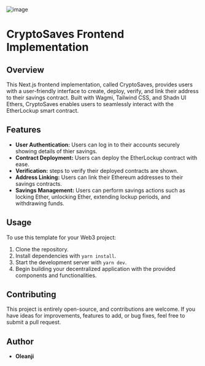 ![image](https://github.com/OleanjiKingCode/CryproSaves--UI/assets/75235148/eea0f2f7-7e3e-48c4-a90f-c6ac980d4663)

# CryptoSaves Frontend Implementation

## Overview

This Next.js frontend implementation, called CryptoSaves, provides users with a user-friendly interface to create, deploy, verify, and link their address to their savings contract. Built with Wagmi, Tailwind CSS, and Shadn UI Ethers, CryptoSaves enables users to seamlessly interact with the EtherLockup smart contract.

## Features

- **User Authentication:** Users can log in to their accounts securely showing details of thier savings.
- **Contract Deployment:** Users can deploy the EtherLockup contract with ease.
- **Verification:** steps to verify their deployed contracts are shown.
- **Address Linking:** Users can link their Ethereum addresses to their savings contracts.
- **Savings Management:** Users can perform savings actions such as locking Ether, unlocking Ether, extending lockup periods, and withdrawing funds.

## Usage


To use this template for your Web3 project:

1. Clone the repository.
2. Install dependencies with `yarn install`.
3. Start the development server with `yarn dev`.
4. Begin building your decentralized application with the provided components and functionalities.

## Contributing

This project is entirely open-source, and contributions are welcome. If you have ideas for improvements, features to add, or bug fixes, feel free to submit a pull request.

## Author

- **Oleanji**
